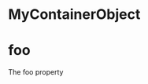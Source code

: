 <!-- Generated by documentation.js. Update this documentation by updating the source code. -->

# MyContainerObject

# foo

The foo property
